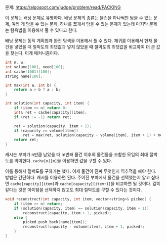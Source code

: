 문제: https://algospot.com/judge/problem/read/PACKING

이 문제는 배낭 문제로 유명하다. 배낭 문제의 종류는 물건을 하나씩만 담을 수 있는 문제, 여러 개 담을 수 있는 문제, 하나를 쪼개서 담을 수 있는 문제가 있는데 마지막 문제는 탐욕법을 이용해서 풀 수 있다고 한다.

배낭 문제는 동적 계획법과 완전 탐색을 이용해서 풀 수 있다. 재귀를 이용해서 현재 물건을 넣었을 때 절박도의 최댓값과 넣지 않았을 때 절박도의 최댓값을 비교하여 더 큰 값을 찾는다. 이게 매커니즘이다.

~~~cpp
int n, w;
int volume[100], need[100];
int cache[1001][100];
string name[100];

int max(int a, int b) {
	return a > b ? a : b;
}

int solution(int capacity, int item) {
	if (item >= n) return 0;
	int& ret = cache[capacity][item];
	if (ret != -1) return ret;

	ret = solution(capacity, item + 1);
	if (capacity >= volume[item])
		ret = max(ret, solution(capacity - volume[item], item + 1) + need[item]);
	return ret;
}
~~~

캐시는 부피가 n만큼 남았을 때 m번째 물건 이후의 물건들을 조합한 모임의 최대 절박도를 의미한다. `cache[n][m]`을 이용하면 값을 구할 수 있다.

이를 통해서 절박도를 구하기는 했다. 이제 물건이 진짜 무엇인지 역추적을 해야 한다. 방법은 간단하다. 캐시를 이용하면 된다. 주어진 부피에서 물건을 선택했는지 알고 싶다면 `cache[capcity][item]`과 `cache[capacity][item+1]`을 비교하면 될 것이다. 값이 같다는 것은 아이템을 선택하지 않고도 최대 절박도를 구할 수 있다는 것이다.

~~~cpp
void reconstruct(int capacity, int item, vector<string>& picked) {
	if (item >= n) return;
	if (solution(capacity, item) == solution(capacity, item + 1))
		reconstruct(capacity, item + 1, picked);
	else {
		picked.push_back(name[item]);
		reconstruct(capacity - volume[item], item + 1, picked);
	}
}
~~~